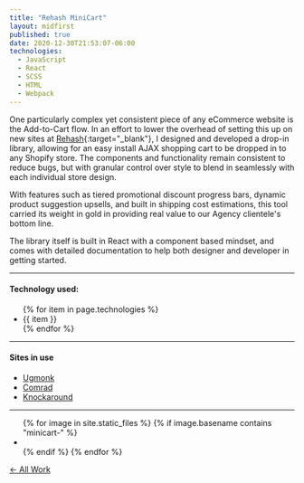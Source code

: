 ```yaml
---
title: "Rehash MiniCart"
layout: midfirst
published: true
date: 2020-12-30T21:53:07-06:00
technologies:
  - JavaScript
  - React
  - SCSS
  - HTML
  - Webpack
---
```



One particularly complex yet consistent piece of any eCommerce website is the Add-to-Cart flow. In an effort to
lower the overhead of setting this up on new sites at [Rehash](https://www.rehash.com){:target="_blank"}, I designed and developed
a drop-in library, allowing for an easy install AJAX shopping cart to be dropped in to any Shopify store. The components
and functionality remain consistent to reduce bugs, but with granular control over style to blend in seamlessly with
each individual store design.

With features such as tiered promotional discount progress bars, dynamic product suggestion upsells, and built in
shipping cost estimations, this tool carried its weight in gold in providing real value to our Agency clientele's
bottom line.

The library itself is built in React with a component based mindset, and comes with detailed documentation to help
both designer and developer in getting started.

---

<h4>Technology used:</h4>
<ul class="list list--tight list--circle">
  {% for item in page.technologies %}
    <li>{{ item }}</li>
  {% endfor  %}
</ul>

---

<h4>Sites in use</h4>
<ul class="list list--tight list--circle">
  <li>
    <a href="https://ugmonk.com" target="_blank" rel="noreferrer nofollow">Ugmonk</a>
  </li>
  <li>
    <a href="https://comradsocks.com" target="_blank" rel="noreferrer nofollow">Comrad</a>
  </li>
  <li>
    <a href="https://knockaround.com" target="_blank" rel="noreferrer nofollow">Knockaround</a>
  </li>
</ul>

---

<ul class="img-grid list list--inline">
{% for image in site.static_files %}
  {% if image.basename contains "minicart-" %}
    <li>
      <a href="/assets/img/{{image.name}}?ver={{site.version}}">
        <img data-src="/assets/img/{{image.name}}?ver={{site.version}}" />
      </a>
    </li>
  {% endif %}
{% endfor %}
</ul>


<a href="/midfirst/work" class="take-me-back">&larr; All Work</a>
